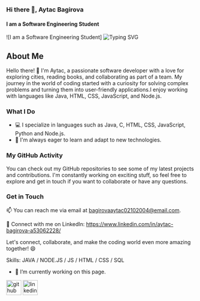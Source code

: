 ### Hi there 👋, Aytac Bagirova
#### I am a Software Engineering Student
![I am a Software Engineering Student]
![Typing SVG](https://readme-typing-svg.herokuapp.com?color=%CC00FF&lines=Welcome+to+My+GitHub+Page)
## About Me

Hello there! 👋 I'm Aytac, a passionate software developer with a love for exploring cities, reading books, and collaborating as part of a team. My journey in the world of coding started with a curiosity for solving complex problems and turning them into user-friendly applications.I enjoy working with languages like Java, HTML, CSS, JavaScript, and Node.js.

### What I Do

- 💻 I specialize in languages such as Java, C, HTML, CSS, JavaScript, Python and Node.js.
- 🚀 I'm always eager to learn and adapt to new technologies.

### My GitHub Activity

You can check out my GitHub repositories to see some of my latest projects and contributions. I'm constantly working on exciting stuff, so feel free to explore and get in touch if you want to collaborate or have any questions.

### Get in Touch

📫 You can reach me via email at bagirovaaytac02102004@email.com.

🔗 Connect with me on LinkedIn: https://www.linkedin.com/in/aytac-bagirova-a53062228/

Let's connect, collaborate, and make the coding world even more amazing together! 😄

Skills: JAVA / NODE.JS / JS / HTML / CSS / SQL

- 🔭 I’m currently working on this page. 


[<img src='https://cdn.jsdelivr.net/npm/simple-icons@3.0.1/icons/github.svg' alt='github' height='40'>](https://github.com/https://github.com/AytacBagirova)  [<img src='https://cdn.jsdelivr.net/npm/simple-icons@3.0.1/icons/linkedin.svg' alt='linkedin' height='40'>](https://www.linkedin.com/in/https://www.linkedin.com/in/aytac-bagirova-a53062228//)  

